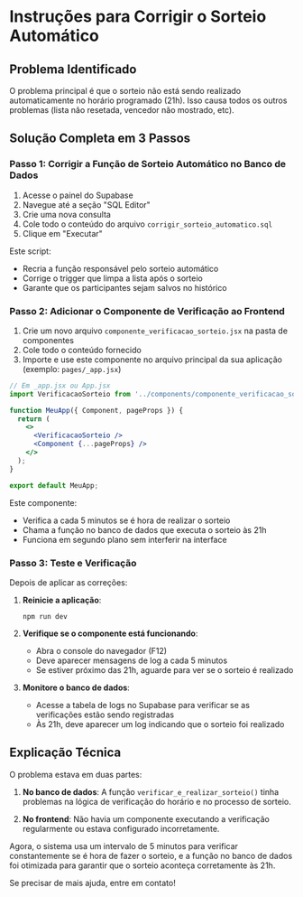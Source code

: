 # Instruções para Corrigir o Sorteio Automático

## Problema Identificado
O problema principal é que o sorteio não está sendo realizado automaticamente no horário programado (21h). Isso causa todos os outros problemas (lista não resetada, vencedor não mostrado, etc).

## Solução Completa em 3 Passos

### Passo 1: Corrigir a Função de Sorteio Automático no Banco de Dados

1. Acesse o painel do Supabase
2. Navegue até a seção "SQL Editor"
3. Crie uma nova consulta
4. Cole todo o conteúdo do arquivo `corrigir_sorteio_automatico.sql`
5. Clique em "Executar"

Este script:
- Recria a função responsável pelo sorteio automático
- Corrige o trigger que limpa a lista após o sorteio
- Garante que os participantes sejam salvos no histórico

### Passo 2: Adicionar o Componente de Verificação ao Frontend

1. Crie um novo arquivo `componente_verificacao_sorteio.jsx` na pasta de componentes
2. Cole todo o conteúdo fornecido
3. Importe e use este componente no arquivo principal da sua aplicação (exemplo: `pages/_app.jsx`)

```jsx
// Em _app.jsx ou App.jsx
import VerificacaoSorteio from '../components/componente_verificacao_sorteio';

function MeuApp({ Component, pageProps }) {
  return (
    <>
      <VerificacaoSorteio />
      <Component {...pageProps} />
    </>
  );
}

export default MeuApp;
```

Este componente:
- Verifica a cada 5 minutos se é hora de realizar o sorteio
- Chama a função no banco de dados que executa o sorteio às 21h
- Funciona em segundo plano sem interferir na interface

### Passo 3: Teste e Verificação

Depois de aplicar as correções:

1. **Reinicie a aplicação**:
   ```
   npm run dev
   ```

2. **Verifique se o componente está funcionando**:
   - Abra o console do navegador (F12)
   - Deve aparecer mensagens de log a cada 5 minutos
   - Se estiver próximo das 21h, aguarde para ver se o sorteio é realizado

3. **Monitore o banco de dados**:
   - Acesse a tabela de logs no Supabase para verificar se as verificações estão sendo registradas
   - Às 21h, deve aparecer um log indicando que o sorteio foi realizado

## Explicação Técnica

O problema estava em duas partes:

1. **No banco de dados**: A função `verificar_e_realizar_sorteio()` tinha problemas na lógica de verificação do horário e no processo de sorteio.

2. **No frontend**: Não havia um componente executando a verificação regularmente ou estava configurado incorretamente.

Agora, o sistema usa um intervalo de 5 minutos para verificar constantemente se é hora de fazer o sorteio, e a função no banco de dados foi otimizada para garantir que o sorteio aconteça corretamente às 21h.

Se precisar de mais ajuda, entre em contato! 